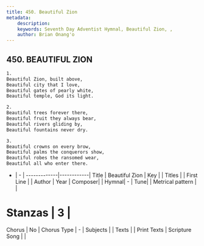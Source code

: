 ```yaml
---
title: 450. Beautiful Zion
metadata:
    description: 
    keywords: Seventh Day Adventist Hymnal, Beautiful Zion, , 
    author: Brian Onang'o
---
```



## 450. BEAUTIFUL ZION

```txt
1.
Beautiful Zion, built above,
Beautiful city that I love,
Beautiful gates of pearly white,
Beautiful temple, God its light.

2.
Beautiful trees forever there,
Beautiful fruit they always bear,
Beautiful rivers gliding by,
Beautiful fountains never dry.

3.
Beautiful crowns on every brow,
Beautiful palms the conquerors show,
Beautiful robes the ransomed wear,
Beautiful all who enter there.
```

- |   -  |
-------------|------------|
Title | Beautiful Zion |
Key |  |
Titles |  |
First Line |  |
Author | 
Year | 
Composer|  |
Hymnal|  - |
Tune|  |
Metrical pattern | |
# Stanzas | 3 |
Chorus | No |
Chorus Type | - |
Subjects |  |
Texts |  |
Print Texts | 
Scripture Song |  |
  
